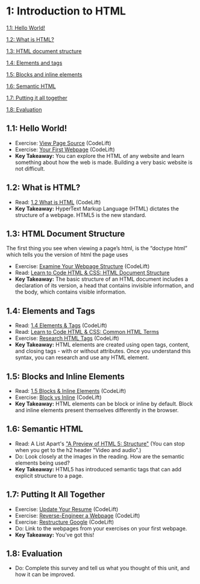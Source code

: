 1: Introduction to HTML
=========================
[1.1: Hello World!](#11-hello-world)

[1.2: What is HTML?](#12-what-is-html)

[1.3: HTML document structure](#13-html-document-structure)

[1.4: Elements and tags](#14-elements-and-tags)

[1.5: Blocks and inline elements](#15-blocks-and-inline-elements)

[1.6: Semantic HTML](#16-semantic-html)

[1.7: Putting it all together](#17-putting-it-all-together)

[1.8: Evaluation](#18-evaluation)

<a id="11-hello-world">1.1: Hello World!</a>
---------------------

+ Exercise: [View Page Source](https://docs.google.com/document/d/1EUeQg36NHJntzGr8sDjR1oKSTb8Mhrqc62mKBxejhmY/edit?usp=sharing) (CodeLift)
+ Exercise: [Your First Webpage](https://docs.google.com/document/d/1i0KYlcpD_mr-ln_LpvbuZYjm7Ff8-wOqIO8MWdtXszM/edit?usp=sharing) (CodeLift)
+ **Key Takeaway:** You can explore the HTML of any website and learn something about how the web is made. Building a very basic website is not difficult.

<a id="12-what-is-html">1.2: What is HTML?</a>
-----------------------

+ Read: [1.2 What is HTML](https://docs.google.com/presentation/d/1-rsuv1KuRpWue6tJ8A_JtijwjtFxirSaOnInSAXNT3s/edit?usp=sharing) (CodeLift)
+ **Key Takeaway:** HyperText Markup Language (HTML) dictates the structure of a webpage. HTML5 is the new standard.

<a id="13-html-document-structure">1.3: HTML Document Structure</a>
-----------------------------
The first thing you see when viewing a page’s html, is the “doctype html” which tells you the version of html the page uses
+ Exercise: [Examine Your Webpage Structure](https://docs.google.com/document/d/14r4idi1fBmLy_mfHOpvY-sZ_F55JrdzIqZt4E3z2F8U/edit?usp=sharing) (CodeLift)
+ Read: [Learn to Code HTML & CSS: HTML Document Structure](http://learn.shayhowe.com/html-css/building-your-first-web-page/#html-document-structure)
+ **Key Takeaway:** The basic structure of an HTML document includes a declaration of its version, a head that contains invisible information, and the body, which contains visible information.

<a id="14-elements-and-tags">1.4: Elements and Tags</a>
-----------------------------

+ Read: [1.4 Elements & Tags](https://docs.google.com/presentation/d/1ZcMylHxPC81Pyowmp26udP6wLysYNUwztywuerNhyCs/edit?usp=sharing) (CodeLift)
+ Read: [Learn to Code HTML & CSS: Common HTML Terms](http://learn.shayhowe.com/html-css/building-your-first-web-page/#common-html-terms)
+ Exercise: [Research HTML Tags](https://docs.google.com/document/d/1o7j6mM18ixU0X_G_i8U37SskhXAa8T454g6oLHqgVb0/edit?usp=sharing) (CodeLift)
+ **Key Takeaway:** HTML elements are created using open tags, content, and closing tags - with or without attributes. Once you understand this syntax, you can research and use any HTML element.

<a id="15-blocks-and-inline-elements">1.5: Blocks and Inline Elements</a>
---------------------------------------

+ Read: [1.5 Blocks & Inline Elements](https://docs.google.com/presentation/d/1frnnQyqDEWR0-igj9BImZl-khTKwt42Qwa6Wn7v5QLs/edit?usp=sharing) (CodeLift)
+ Exercise: [Block vs Inline](https://docs.google.com/document/d/1KUJ5KOjMtKaApj41CsKT-qePfv3JNDiAk0pDA55Qkro/edit?usp=sharing) (CodeLift)
+ **Key Takeaway:** HTML elements can be block or inline by default. Block and inline elements present themselves differently in the browser.

<a id="16-semantic-html">1.6: Semantic HTML</a>
---------------------------------------

+ Read: A List Apart's ["A Preview of HTML 5: Structure"](http://alistapart.com/article/previewofhtml5#section2) (You can stop when you get to the h2 header "Video and audio".)
+ Do: Look closely at the images in the reading. How are the semantic elements being used?
+ **Key Takeaway:** HTML5 has introduced semantic tags that can add explicit structure to a page.

<a id="17-putting-it-all-together">1.7: Putting It All Together</a>
---------------------------------------

+ Exercise: [Update Your Resume](https://docs.google.com/document/d/1WooTiksqZroyBxYXkkoSba27k9ecqOP0CCdYo6H3WmA/edit?usp=sharing) (CodeLift)
+ Exercise: [Reverse-Engineer a Webpage](https://docs.google.com/document/d/1saw_2LEp8-yYPPzxy_GLhkT0xhrm8gALZyxGkWE9GYk/edit?usp=sharing) (CodeLift)
+ Exercise: [Restructure Google](https://docs.google.com/document/d/1FMEgNMFTl8QwhRgRIpbcIV-KSpQ9X7EVr89nAR_82QM/edit?usp=sharing) (CodeLift)
+ Do: Link to the webpages from your exercises on your first webpage.
+ **Key Takeaway:** You've got this!

<a id="18-evaluation">1.8: Evaluation</a>
---------------------------------------

+ Do: Complete this survey and tell us what you thought of this unit, and how it can be improved.
